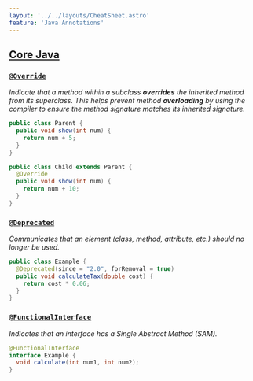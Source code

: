 ```yaml
---
layout: '../../layouts/CheatSheet.astro'
feature: 'Java Annotations'
---
```


## [Core Java](#core-java)

### [`@Override`](#override)

_Indicate that a method within a subclass **overrides** the inherited method from its superclass. This helps prevent method **overloading** by using the compiler to ensure the method signature matches its inherited signature._

```java
public class Parent {
  public void show(int num) {
    return num + 5;
  }
}

public class Child extends Parent {
  @Override
  public void show(int num) {
    return num + 10;
  }
}
```

### [`@Deprecated`](#deprecated)

_Communicates that an element (class, method, attribute, etc.) should no longer be used._

```java
public class Example {
  @Deprecated(since = "2.0", forRemoval = true)
  public void calculateTax(double cost) {
    return cost * 0.06;
  }
}
```

### [`@FunctionalInterface`](#functionalinterface)

_Indicates that an interface has a Single Abstract Method (SAM)._

```java
@FunctionalInterface
interface Example {
  void calculate(int num1, int num2);
}
```
